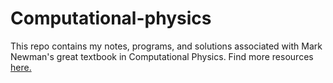 # Computational-physics
This repo contains my notes, programs, and solutions associated with Mark Newman's great textbook in Computational Physics. Find more resources [here.](https://public.websites.umich.edu/~mejn/cp/)
